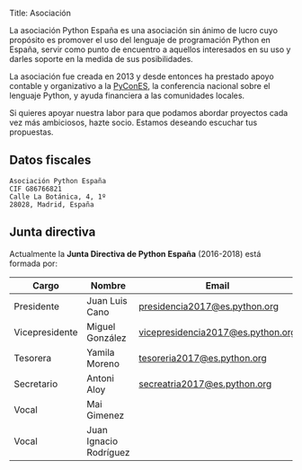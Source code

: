 Title: Asociación

La asociación Python España es una asociación sin ánimo de lucro cuyo propósito es promover el uso del lenguaje de programación Python en España, servir como punto de encuentro a aquellos interesados en su uso y darles soporte en la medida de sus posibilidades.

La asociación fue creada en 2013 y desde entonces ha prestado apoyo contable y organizativo a la <a href="http://es.pycon.org" target="_new">PyConES</a>, la conferencia nacional sobre el lenguaje Python, y ayuda financiera a las comunidades locales.

Si quieres apoyar nuestra labor para que podamos abordar proyectos cada vez más ambiciosos, hazte socio. Estamos deseando escuchar tus propuestas.


## Datos fiscales

```
Asociación Python España
CIF G86766821
Calle La Botánica, 4, 1º
28028, Madrid, España
```

## Junta directiva

Actualmente la **Junta Directiva de Python España** (2016-2018) está formada por:

|  Cargo            |  Nombre                   |  Email                               |
| ----------------- | ------------------------- | ------------------------------------ |
|  Presidente       |  Juan Luis Cano           |  presidencia2017@es.python.org       |
|  Vicepresidente   |  Miguel González          |  vicepresidencia2017@es.python.org   |
|  Tesorera         |  Yamila Moreno            |  tesoreria2017@es.python.org         |
|  Secretario       |  Antoni Aloy              |  secreatria2017@es.python.org        |
|  Vocal            |  Mai Gimenez              |                                      |
|  Vocal            |  Juan Ignacio Rodríguez   |                                      |
